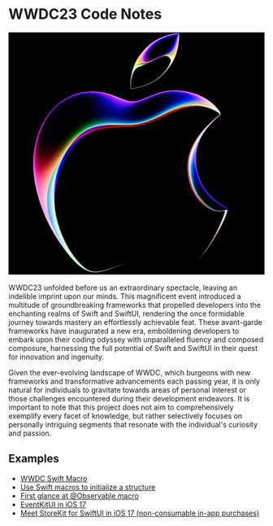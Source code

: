 # WWDC23 Code Notes

![](https://github.com/HuangRunHua/wwdc23-code-notes/raw/main/cover.jpg)

WWDC23 unfolded before us an extraordinary spectacle, leaving an indelible imprint upon our minds. This magnificent event introduced a multitude of groundbreaking frameworks that propelled developers into the enchanting realms of Swift and SwiftUI, rendering the once formidable journey towards mastery an effortlessly achievable feat. These avant-garde frameworks have inaugurated a new era, emboldening developers to embark upon their coding odyssey with unparalleled fluency and composed composure, harnessing the full potential of Swift and SwiftUI in their quest for innovation and ingenuity. 

Given the ever-evolving landscape of WWDC, which burgeons with new frameworks and transformative advancements each passing year, it is only natural for individuals to gravitate towards areas of personal interest or those challenges encountered during their development endeavors. It is important to note that this project does not aim to comprehensively exemplify every facet of knowledge, but rather selectively focuses on personally intriguing segments that resonate with the individual's curiosity and passion.

## Examples

- [WWDC Swift Macro](https://github.com/HuangRunHua/wwdc23-code-notes/tree/main/WWDC)
- [Use Swift macros to initialize a structure](https://github.com/HuangRunHua/wwdc23-code-notes/tree/main/struct-initial-macro)
- [First glance at @Observable macro](https://github.com/HuangRunHua/wwdc23-code-notes/tree/main/discover-observation-in-swiftui)
- [EventKitUI in iOS 17](https://github.com/HuangRunHua/wwdc23-code-notes/tree/main/discover-calendar-and-eventkit)
- [Meet StoreKit for SwiftUI in iOS 17 (non-consumable in-app purchases)](https://github.com/HuangRunHua/wwdc23-code-notes/tree/main/meet-storekit-for-swiftui)
